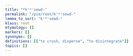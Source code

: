 ```yaml
---
title: "*k⁽ʷ⁾sewd-"
permalink: "/pie/root/k⁽ʷ⁾sewd-"
lemma_to_sort: "k⁽ʷ⁾sewd-"
klass: root
etymology: []
markers: []
synonyms: []
definitions: [["to crush, disperse", "to disintegrate"]]
topics: []
---
```

